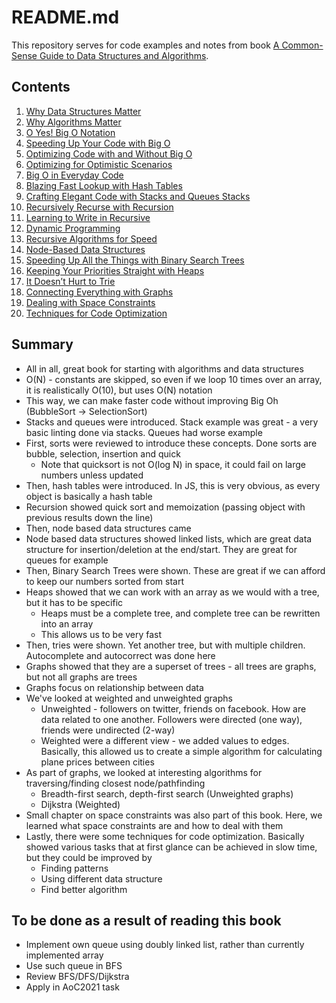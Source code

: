 # README.md

This repository serves for code examples and notes from book [A Common-Sense Guide to Data Structures and Algorithms](https://www.amazon.com/Common-Sense-Guide-Data-Structures-Algorithms/dp/1680502441).

## Contents
1. [Why Data Structures Matter](01_WhyDataStructuresMatter/README.md)
2. [Why Algorithms Matter](02_WhyAlgorithmsMatter/README.md)
3. [O Yes! Big O Notation](03_BigOh/README.md)
4. [Speeding Up Your Code with Big O](04_SpeedingUpYourCodeWithBigOh/README.md)
5. [Optimizing Code with and Without Big O](05_SpeedingUpYourCodeWithOrWithoutBigOh/README.md)
6. [Optimizing for Optimistic Scenarios](06_OptimizingForOptimisticScenarios/README.md)
7. [Big O in Everyday Code](07_BigOhInEverydayCode/README.md)
8. [Blazing Fast Lookup with Hash Tables](08_BlazingFastLookupWithHashTables/README.md)
9. [Crafting Elegant Code with Stacks and Queues Stacks](09_CraftingElegantCodeWithStacksAndQueues/README.md)
10. [Recursively Recurse with Recursion](10_RecursivelyRecurseWithRecursion/README.md)
11. [Learning to Write in Recursive](11_LearningToWriteInRecursive/README.md)
12. [Dynamic Programming](12_DynamicProgramming/README.md)
13. [Recursive Algorithms for Speed](13_RecursiveAlgorithmsForSpeed/README.md)
14. [Node-Based Data Structures](14_NodeBasedDataStructures/README.md)
15. [Speeding Up All the Things with Binary Search Trees](15_SpeedingUpAllTheThingsWithBST/README.md)
16. [Keeping Your Priorities Straight with Heaps](16_KeepingYourPrioritiesStraightWithHeaps/README.md)
17. [It Doesn’t Hurt to Trie](17_ItDoesntHurtToTrie/README.md)
18. [Connecting Everything with Graphs](18_ConnectingEverythingWithGraphs/README.md)
19. [Dealing with Space Constraints](19_DealingWithSpaceConstraints/README.md)
20. [Techniques for Code Optimization](20_TechniquesForCodeOptimization/README.md)

## Summary
- All in all, great book for starting with algorithms and data structures
- O(N) - constants are skipped, so even if we loop 10 times over an array, it is realistically O(10), but uses O(N) notation
- This way, we can make faster code without improving Big Oh (BubbleSort -> SelectionSort)
- Stacks and queues were introduced. Stack example was great - a very basic linting done via stacks. Queues had worse example
- First, sorts were reviewed to introduce these concepts. Done sorts are bubble, selection, insertion and quick
  - Note that quicksort is not O(log N) in space, it could fail on large numbers unless updated
- Then, hash tables were introduced. In JS, this is very obvious, as every object is basically a hash table
- Recursion showed quick sort and memoization (passing object with previous results down the line)
- Then, node based data structures came
- Node based data structures showed linked lists, which are great data structure for insertion/deletion at the end/start. They are great for queues for example
- Then, Binary Search Trees were shown. These are great if we can afford to keep our numbers sorted from start
- Heaps showed that we can work with an array as we would with a tree, but it has to be specific
  - Heaps must be a complete tree, and complete tree can be rewritten into an array
  - This allows us to be very fast
- Then, tries were shown. Yet another tree, but with multiple children. Autocomplete and autocorrect was done here
- Graphs showed that they are a superset of trees - all trees are graphs, but not all graphs are trees
- Graphs focus on relationship between data
- We've looked at weighted and unweighted graphs
  - Unweighted - followers on twitter, friends on facebook. How are data related to one another. Followers were directed (one way), friends were undirected (2-way)
  - Weighted were a different view - we added values to edges. Basically, this allowed us to create a simple algorithm for calculating plane prices between cities
- As part of graphs, we looked at interesting algorithms for traversing/finding closest node/pathfinding
  - Breadth-first search, depth-first search (Unweighted graphs)
  - Dijkstra (Weighted)
- Small chapter on space constraints was also part of this book. Here, we learned what space constraints are and how to deal with them
- Lastly, there were some techniques for code optimization. Basically showed various tasks that at first glance can be achieved in slow time, but they could be improved by
  - Finding patterns
  - Using different data structure
  - Find better algorithm

## To be done as a result of reading this book
- Implement own queue using doubly linked list, rather than currently implemented array
- Use such queue in BFS
- Review BFS/DFS/Dijkstra
- Apply in AoC2021 task